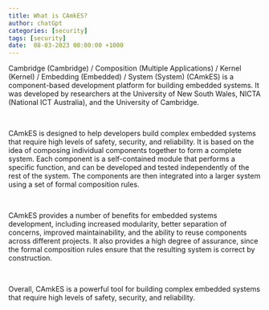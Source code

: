 ```yaml
---
title: What is CAmkES?
author: chatGpt
categories: [security]
tags: [security]
date:  08-03-2023 00:00:00 +1000
---
```



<p>Cambridge (Cambridge) / Composition (Multiple Applications) / Kernel (Kernel) / Embedding (Embedded) / System (System) (CAmkES) is a component-based development platform for building embedded systems. It was developed by researchers at the University of New South Wales, NICTA (National ICT Australia), and the University of Cambridge.</p><p><br></p><p>CAmkES is designed to help developers build complex embedded systems that require high levels of safety, security, and reliability. It is based on the idea of composing individual components together to form a complete system. Each component is a self-contained module that performs a specific function, and can be developed and tested independently of the rest of the system. The components are then integrated into a larger system using a set of formal composition rules.</p><p><br></p><p>CAmkES provides a number of benefits for embedded systems development, including increased modularity, better separation of concerns, improved maintainability, and the ability to reuse components across different projects. It also provides a high degree of assurance, since the formal composition rules ensure that the resulting system is correct by construction.</p><p><br></p><p>Overall, CAmkES is a powerful tool for building complex embedded systems that require high levels of safety, security, and reliability.</p>